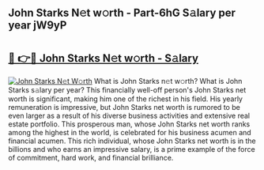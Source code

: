 ## John Starks N𝚎t w𝚘rth - Part-6hG S𝚊lary per year jW9yP

# <h2><a href="http://gc0cfmc.nevu.top/?p=John+Starks">🔗 👉🔴 John Starks N𝚎t w𝚘rth - S𝚊lary</a></h2>

[![John Starks N𝚎t W𝚘rth](https://i.imgur.com/Oavwk0R.jpeg)](http://gc0cfmc.nevu.top/?p=John+Starks)
What is John Starks n𝚎t w𝚘rth? What is John Starks s𝚊lary per year?
This financially well-off person's John Starks net worth is significant, making him one of the richest in his field. His yearly remuneration is impressive, but John Starks net worth is rumored to be even larger as a result of his diverse business activities and extensive real estate portfolio. This prosperous man, whose John Starks net worth ranks among the highest in the world, is celebrated for his business acumen and financial acumen. This rich individual, whose John Starks net worth is in the billions and who earns an impressive salary, is a prime example of the force of commitment, hard work, and financial brilliance.
